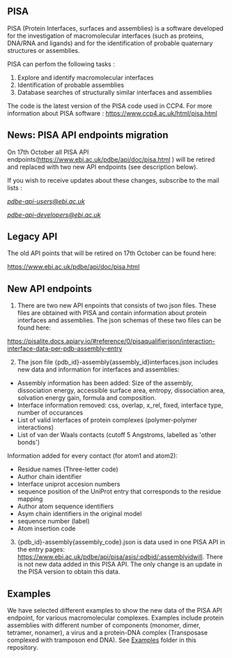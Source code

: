 ## PISA
PISA (Protein Interfaces, surfaces and assemblies) is a software developed for the investigation of macromolecular interfaces (such as proteins, DNA/RNA and ligands) and for the identification of probable quaternary structures or assemblies. 

PISA can perfom the following tasks :

1. Explore and identify macromolecular interfaces 
2. Identification of probable assemblies
3. Database searches of structurally similar interfaces and assemblies

The code is the latest version of the PISA code used in CCP4. For more information about PISA software :
https://www.ccp4.ac.uk/html/pisa.html

## News: PISA API endpoints migration

On 17th October all PISA API endpoints(https://www.ebi.ac.uk/pdbe/api/doc/pisa.html ) will be retired and replaced with two new API endpoints (see description below).

If you wish to receive updates about these changes, subscribe to the mail lists :

*pdbe-api-users@ebi.ac.uk*

*pdbe-api-developers@ebi.ac.uk* 

## Legacy API

The old API points that will be retired on 17th October can be found here:

https://www.ebi.ac.uk/pdbe/api/doc/pisa.html

## New API endpoints

1. There are two new API enpoints that consists of two json files. These files are obtained with PISA and contain information about protein interfaces and assemblies. The json schemas of these two files can be found here: 

https://pisalite.docs.apiary.io/#reference/0/pisaqualifierjson/interaction-interface-data-per-pdb-assembly-entry

2. The json file {pdb_id}-assembly{assembly_id}interfaces.json includes new data and information for interfaces and assemblies:
- Assembly information has been added: Size of the assembly, dissociation energy, accessible surface area, entropy, dissociation area, solvation energy  gain, formula and composition.
- Interface information removed: css, overlap, x_rel, fixed, interface type, number of occurances
- List of valid interfaces of protein complexes (polymer-polymer interactions) 
- List of van der Waals contacts (cutoff 5 Angstroms, labelled as 'other bonds')

Information added for every contact (for atom1 and atom2):

- Residue names (Three-letter code)
- Author chain identifier
- Interface uniprot accesion numbers
- sequence position of the UniProt entry that corresponds to the residue mapping 
- Author atom sequence identifiers 
- Asym chain identifiers in the original model 
- sequence number (label)
- Atom insertion code

3. {pdb_id}-assembly{assembly_code}.json is data used in one PISA API in the entry pages: https://www.ebi.ac.uk/pdbe/api/pisa/asis/:pdbid/:assemblyidwill. There is not new data added in this PISA API.  The only change is an update in the PISA version to obtain this data.

## Examples 

We have selected different examples to show the new data of the PISA API endpoint, for various macromolecular complexes. Examples include protein assemblies with different number of components (monomer, dimer, tetramer, nonamer), a virus and a protein-DNA complex (Transposase complexed with tramposon end DNA). 
See [Examples](https://github.com/PDBe-KB/pdbe-pisa-json) folder in this repository. 
